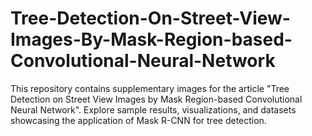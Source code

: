 # Tree-Detection-On-Street-View-Images-By-Mask-Region-based-Convolutional-Neural-Network
This repository contains supplementary images for the article "Tree Detection on Street View Images by Mask Region-based Convolutional Neural Network". Explore sample results, visualizations, and datasets showcasing the application of Mask R-CNN for tree detection.
